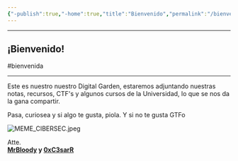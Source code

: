 ```yaml
---
{"-publish":true,"-home":true,"title":"Bienvenido","permalink":"/bienvenido/","tags":["gardenEntry"],"PassFrontmatter":true}
---
```


----
## ¡Bienvenido!
#bienvenida

----
Este es nuestro nuestro Digital Garden, estaremos adjuntando nuestras notas, recursos, CTF's y algunos cursos de la Universidad, lo que se nos da la gana compartir.

Pasa, curiosea y si algo te gusta, piola. Y si no te gusta GTFo

![MEME_CIBERSEC.jpeg](/img/user/MEME_CIBERSEC.jpeg)

Atte.  
**[MrBloody](https://www.linkedin.com/in/joseph-eduardo-segura-m-231003192/) y [0xC3sarR](https://www.linkedin.com/in/cesar-alonso-apolaya-pacheco-94226b212/)**